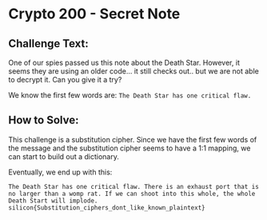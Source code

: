 # Crypto 200 - Secret Note

## Challenge Text:

One of our spies passed us this note about the Death Star. However, it seems they are using an older code... it still checks out.. but we are not able to decrypt it. Can you give it a try? 

We know the first few words are:
`The Death Star has one critical flaw.`

## How to Solve: 

This challenge is a substitution cipher. Since we have the first few words of the message and the substitution cipher seems to have a 1:1 mapping, we can start to build out a dictionary. 

Eventually, we end up with this: 

`The Death Star has one critical flaw. There is an exhaust port that is no larger than a womp rat. If we can shoot into this whole, the whole Death Start will implode. silicon{Substitution_ciphers_dont_like_known_plaintext}`